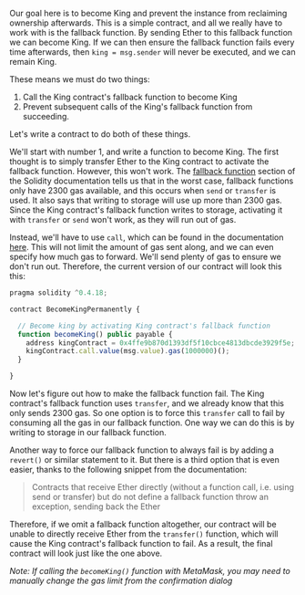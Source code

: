 Our goal here is to become King and prevent the instance from reclaiming ownership afterwards. This is a simple contract, and all we really have to work with is the fallback function. By sending Ether to this fallback function we can become King. If we can then ensure the fallback function fails every time afterwards, then `king = msg.sender` will never be executed, and we can remain King.

These means we must do two things:
1. Call the King contract's fallback function to become King
2. Prevent subsequent calls of the King's fallback function from succeeding.

Let's write a contract to do both of these things.

We'll start with number 1, and write a function to become King. The first thought is to simply transfer Ether to the King contract to activate the fallback function. However, this won't work. The [fallback function](https://solidity.readthedocs.io/en/v0.4.25/contracts.html#fallback-function) section of the Solidity documentation tells us that in the worst case, fallback functions only have 2300 gas available, and this occurs when `send` or `transfer` is used. It also says that writing to storage will use up more than 2300 gas. Since the King contract's fallback function writes to storage, activating it with `transfer` or `send` won't work, as they will run out of gas.

Instead, we'll have to use `call`, which can be found in the documentation [here](https://solidity.readthedocs.io/en/v0.4.24/types.html#members-of-addresses). This will not limit the amount of gas sent along, and we can even specify how much gas to forward. We'll send plenty of gas to ensure we don't run out. Therefore, the current version of our contract will look this this:

```javascript
pragma solidity ^0.4.18;

contract BecomeKingPermanently {

  // Become king by activating King contract's fallback function
  function becomeKing() public payable {
    address kingContract = 0x4ffe9b870d1393df5f10cbce4813dbcde3929f5e;
    kingContract.call.value(msg.value).gas(1000000)();
  }

}
```

Now let's figure out how to make the fallback function fail. The King contract's fallback function uses `transfer`, and we already know that this only sends 2300 gas. So one option is to force this `transfer` call to fail by consuming all the gas in our fallback function. One way we can do this is by writing to storage in our fallback function.

Another way to force our fallback function to always fail is by adding a `revert()` or similar statement to it. But there is a third option that is even easier, thanks to the following snippet from the documentation:
> Contracts that receive Ether directly (without a function call, i.e. using send or transfer) but do not define a fallback function throw an exception, sending back the Ether

Therefore, if we omit a fallback function altogether, our contract will be unable to directly receive Ether from the `transfer()` function, which will cause the King contract's fallback function to fail. As a result, the final contract will look just like the one above.

_Note: If calling the `becomeKing()` function with MetaMask, you may need to manually change the gas limit from the confirmation dialog_